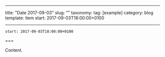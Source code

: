 
---
title: "Date 2017-09-03"
slug: ""
taxonomy:
tag: [example]
category: blog
template: item
start: 2017-09-03T18:00:00+0100

---

``start: 2017-09-03T18:00:00+0100``

===

Content.
